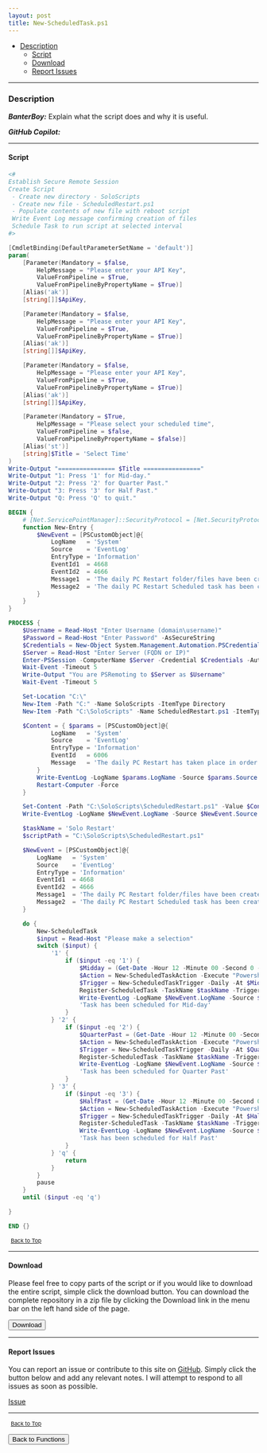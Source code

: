 ```yaml
---
layout: post
title: New-ScheduledTask.ps1
---
```


- [Description](#description)
  - [Script](#script)
  - [Download](#download)
  - [Report Issues](#report-issues)

---

### Description

**_BanterBoy:_** Explain what the script does and why it is useful.

**_GitHub Copilot:_**

---

#### Script

```powershell
<#
Establish Secure Remote Session
Create Script
 - Create new directory - SoloScripts
 - Create new file - ScheduledRestart.ps1
 - Populate contents of new file with reboot script
 Write Event Log message confirming creation of files
 Schedule Task to run script at selected interval
#>

[CmdletBinding(DefaultParameterSetName = 'default')]
param(
    [Parameter(Mandatory = $false,
        HelpMessage = "Please enter your API Key",
        ValueFromPipeline = $True,
        ValueFromPipelineByPropertyName = $True)]
    [Alias('ak')]
    [string[]]$ApiKey,

    [Parameter(Mandatory = $false,
        HelpMessage = "Please enter your API Key",
        ValueFromPipeline = $True,
        ValueFromPipelineByPropertyName = $True)]
    [Alias('ak')]
    [string[]]$ApiKey,

    [Parameter(Mandatory = $false,
        HelpMessage = "Please enter your API Key",
        ValueFromPipeline = $True,
        ValueFromPipelineByPropertyName = $True)]
    [Alias('ak')]
    [string[]]$ApiKey,

    [Parameter(Mandatory = $True,
        HelpMessage = "Please select your scheduled time",
        ValueFromPipeline = $false,
        ValueFromPipelineByPropertyName = $false)]
    [Alias('st')]
    [string]$Title = 'Select Time'
)
Write-Output "================ $Title ================"
Write-Output "1: Press '1' for Mid-day."
Write-Output "2: Press '2' for Quarter Past."
Write-Output "3: Press '3' for Half Past."
Write-Output "Q: Press 'Q' to quit."

BEGIN {
    # [Net.ServicePointManager]::SecurityProtocol = [Net.SecurityProtocolType]::Tls12
    function New-Entry {
        $NewEvent = [PSCustomObject]@{
            LogName   = 'System'
            Source    = 'EventLog'
            EntryType = 'Information'
            EventId1  = 4668
            EventId2  = 4666
            Message1  = 'The daily PC Restart folder/files have been created.'
            Message2  = 'The daily PC Restart Scheduled task has been created.'
        }
    }
}

PROCESS {
    $Username = Read-Host "Enter Username (domain\username)"
    $Password = Read-Host "Enter Password" -AsSecureString
    $Credentials = New-Object System.Management.Automation.PSCredential($Username, $Password)
    $Server = Read-Host "Enter Server (FQDN or IP)"
    Enter-PSSession -ComputerName $Server -Credential $Credentials -Authentication Negotiate
    Wait-Event -Timeout 5
    Write-Output "You are PSRemoting to $Server as $Username"
    Wait-Event -Timeout 5

    Set-Location "C:\"
    New-Item -Path "C:" -Name SoloScripts -ItemType Directory
    New-Item -Path "C:\SoloScripts" -Name ScheduledRestart.ps1 -ItemType File

    $Content = { $params = [PSCustomObject]@{
            LogName   = 'System'
            Source    = 'EventLog'
            EntryType = 'Information'
            EventId   = 6006
            Message   = 'The daily PC Restart has taken place in order to update starter and leaver changes'
        }
        Write-EventLog -LogName $params.LogName -Source $params.Source -EntryType $params.EntryType -EventId $params.EventId -Message $params.Message
        Restart-Computer -Force
    }

    Set-Content -Path "C:\SoloScripts\ScheduledRestart.ps1" -Value $Content
    Write-EventLog -LogName $NewEvent.LogName -Source $NewEvent.Source -EntryType $NewEvent.EntryType -EventId $NewEvent.EventId1 -Message $NewEvent.Message1

    $taskName = 'Solo Restart'
    $scriptPath = "C:\SoloScripts\ScheduledRestart.ps1"

    $NewEvent = [PSCustomObject]@{
        LogName   = 'System'
        Source    = 'EventLog'
        EntryType = 'Information'
        EventId1  = 4668
        EventId2  = 4666
        Message1  = 'The daily PC Restart folder/files have been created.'
        Message2  = 'The daily PC Restart Scheduled task has been created.'
    }

    do {
        New-ScheduledTask
        $input = Read-Host "Please make a selection"
        switch ($input) {
            '1' {
                if ($input -eq '1') {
                    $Midday = (Get-Date -Hour 12 -Minute 00 -Second 0 -Millisecond 0).ToShortTimeString()
                    $Action = New-ScheduledTaskAction -Execute "Powershell.exe" -Argument "-executionpolicy bypass -noprofile -file $scriptPath"
                    $Trigger = New-ScheduledTaskTrigger -Daily -At $Midday
                    Register-ScheduledTask -TaskName $taskName -Trigger $Trigger -Action $Action -Description "A daily PC Restart is required in order to to update starter and leaver changes within the filemaker application." -RunLevel Highest -Force
                    Write-EventLog -LogName $NewEvent.LogName -Source $NewEvent.Source -EntryType $NewEvent.EntryType -EventId $NewEvent.EventId2 -Message $NewEvent.Message2
                    'Task has been scheduled for Mid-day'
                }
            } '2' {
                if ($input -eq '2') {
                    $QuarterPast = (Get-Date -Hour 12 -Minute 00 -Second 0 -Millisecond 0).AddMinutes(15).ToShortTimeString()
                    $Action = New-ScheduledTaskAction -Execute "Powershell.exe" -Argument "-executionpolicy bypass -noprofile -file $scriptPath"
                    $Trigger = New-ScheduledTaskTrigger -Daily -At $QuarterPast
                    Register-ScheduledTask -TaskName $taskName -Trigger $Trigger -Action $Action -Description "A daily PC Restart is required in order to to update starter and leaver changes within the filemaker application." -RunLevel Highest -Force
                    Write-EventLog -LogName $NewEvent.LogName -Source $NewEvent.Source -EntryType $NewEvent.EntryType -EventId $NewEvent.EventId2 -Message $NewEvent.Message2
                    'Task has been scheduled for Quarter Past'
                }
            } '3' {
                if ($input -eq '3') {
                    $HalfPast = (Get-Date -Hour 12 -Minute 00 -Second 0 -Millisecond 0).AddMinutes(30).ToShortTimeString()
                    $Action = New-ScheduledTaskAction -Execute "Powershell.exe" -Argument "-executionpolicy bypass -noprofile -file $scriptPath"
                    $Trigger = New-ScheduledTaskTrigger -Daily -At $HalfPast
                    Register-ScheduledTask -TaskName $taskName -Trigger $Trigger -Action $Action -Description "A daily PC Restart is required in order to to update starter and leaver changes within the filemaker application." -RunLevel Highest -Force
                    Write-EventLog -LogName $NewEvent.LogName -Source $NewEvent.Source -EntryType $NewEvent.EntryType -EventId $NewEvent.EventId2 -Message $NewEvent.Message2
                    'Task has been scheduled for Half Past'
                }
            } 'q' {
                return
            }
        }
        pause
    }
    until ($input -eq 'q')

}

END {}
```

<span style="font-size:11px;"><a href="#"><i class="fas fa-caret-up" aria-hidden="true" style="color: white; margin-right:5px;"></i>Back to Top</a></span>

---

#### Download

Please feel free to copy parts of the script or if you would like to download the entire script, simple click the download button. You can download the complete repository in a zip file by clicking the Download link in the menu bar on the left hand side of the page.

<button class="btn" type="submit" onclick="window.open('/PowerShell/functions/New-ScheduledTask.ps1')">
    <i class="fa fa-cloud-download-alt">
    </i>
        Download
</button>

---

#### Report Issues

You can report an issue or contribute to this site on <a href="https://github.com/BanterBoy/scripts-blog/issues">GitHub</a>. Simply click the button below and add any relevant notes. I will attempt to respond to all issues as soon as possible.

<!-- Place this tag where you want the button to render. -->

<a class="github-button" href="https://github.com/BanterBoy/scripts-blog/issues/new?title=New-ScheduledTask.ps1&body=There is a problem with this function. Please find details below." data-show-count="true" aria-label="Issue BanterBoy/scripts-blog on GitHub">Issue</a>

---

<span style="font-size:11px;"><a href="#"><i class="fas fa-caret-up" aria-hidden="true" style="color: white; margin-right:5px;"></i>Back to Top</a></span>

<a href="/menu/_pages/functions.html">
    <button class="btn">
        <i class='fas fa-reply'>
        </i>
            Back to Functions
    </button>
</a>

[1]: http://ecotrust-canada.github.io/markdown-toc
[2]: https://github.com/googlearchive/code-prettify
